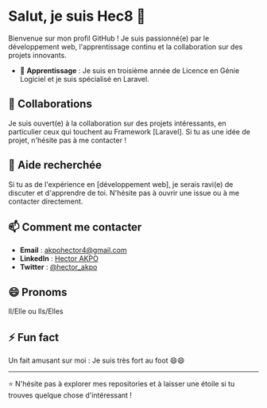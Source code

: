 # Salut, je suis Hec8 👋

Bienvenue sur mon profil GitHub ! Je suis passionné(e) par le développement web, l'apprentissage continu et la collaboration sur des projets innovants.

- 🌱 **Apprentissage** : Je suis en troisième année de Licence en Génie Logiciel et je suis spécialisé en Laravel.

## 👯 Collaborations

Je suis ouvert(e) à la collaboration sur des projets intéressants, en particulier ceux qui touchent au Framework [Laravel]. Si tu as une idée de projet, n'hésite pas à me contacter !

## 🤔 Aide recherchée

Si tu as de l'expérience en [développement web], je serais ravi(e) de discuter et d'apprendre de toi. N'hésite pas à ouvrir une issue ou à me contacter directement.



## 📫 Comment me contacter

- **Email** : [akpohector4@gmail.com](mailto:akpohector4@gmail.com)
- **LinkedIn** : [Hector AKPO](https://www.linkedin.com/in/hector-akpo-08b74128b)
- **Twitter** : [@hector_akpo]( https://x.com/AkpoHector?t=o1aLfVr-_i2fCM9SsIz9uQ&s=08)

## 😄 Pronoms

Il/Elle ou Ils/Elles

## ⚡ Fun fact

Un fait amusant sur moi : Je suis très fort au foot 😄😄

---

⭐ N'hésite pas à explorer mes repositories et à laisser une étoile si tu trouves quelque chose d'intéressant !


